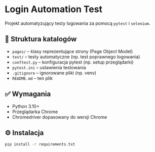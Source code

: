 # Login Automation Test

Projekt automatyzujący testy logowania za pomocą `pytest` i `selenium`.

## 📁 Struktura katalogów

- `pages/` – klasy reprezentujące strony (Page Object Model)
- `test/` – testy automatyczne (np. test poprawnego logowania)
- `conftest.py` – konfiguracja pytest (np. setup przeglądarki)
- `pytest.ini` – ustawienia testowania
- `.gitignore` – ignorowane pliki (np. venv)
- `README.md` – ten plik

## ✅ Wymagania

- Python 3.10+
- Przeglądarka Chrome
- Chromedriver dopasowany do wersji Chrome

## ⚙️ Instalacja

```bash
pip install -r requirements.txt
